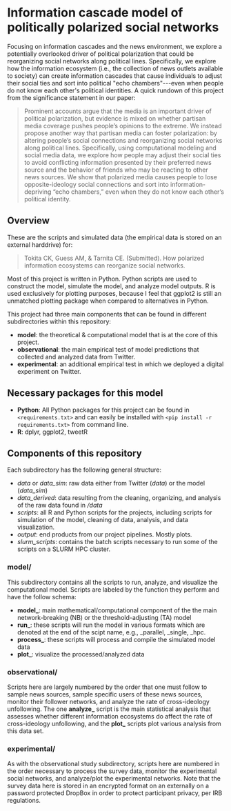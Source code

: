 # Information cascade model of politically polarized social networks
Focusing on information cascades and the news environment, we explore a potentially overlooked driver of political polarization that could be reorganizing social networks along political lines. Specifically, we explore how the information ecosystem (i.e., the collection of news outlets available to society) can create information cascades that cause individuals to adjust their social ties and sort into political "echo chambers"---even when people do not know each other's political identities. A quick rundown of this project from the significance statement in our paper:

>Prominent accounts argue that the media is an important driver of political polarization, but evidence is mixed on whether partisan media coverage pushes people’s opinions to the extreme. We instead propose another way that partisan media can foster polarization: by altering people’s social connections and reorganizing social networks along political lines. Specifically, using computational modeling and social media data, we explore how people may adjust their social ties to avoid conflicting information presented by their preferred news source and the behavior of friends who may be reacting to other news sources. We show that polarized media causes people to lose opposite-ideology social connections and sort into information-depriving “echo chambers,” even when they do not know each other’s political identity.

## Overview
These are the scripts and simulated data (the empirical data is stored on an external harddrive) for:

> Tokita CK, Guess AM, & Tarnita CE. (Submitted). How polarized information ecosystems can reorganize social networks.

Most of this project is written in Python. Python scripts are used to construct the model, simulate the model, and analyze model outputs. R is used exclusively for plotting purposes, because I feel that ggplot2 is still an unmatched plotting package when compared to alternatives in Python.

This project had three main components that can be found in different subdirectories within this repository:
* **model**: the theoretical & computational model that is at the core of this project.
* **observational**: the main empirical test of model predictions that collected and analyzed data from Twitter.
* **experimental**: an additional empirical test in which we deployed a digital experiment on Twitter.

## Necessary packages for this model
* **Python**: All Python packages for this project can be found in `<requirements.txt>` and can easily be installed with `<pip install -r requirements.txt>` from command line.
* **R**: dplyr, ggplot2, tweetR

## Components of this repository
Each subdirectory has the following general structure:
* *data* or *data_sim*: raw data either from Twitter (*data*) or the model (*data_sim*)
* *data_derived*: data resulting from the cleaning, organizing, and analysis of the raw data found in */data*
* *scripts*: all R and Python scripts for the projects, including scripts for simulation of the model, cleaning of data, analysis, and data visualization.
* *output*: end products from our project pipelines. Mostly plots. 
* *slurm_scripts*: contains the batch scripts necessary to run some of the scripts on a SLURM HPC cluster.

### model/
This subdirectory contains all the scripts to run, analyze, and visualize the computational model. Scripts are labeled by the function they perform and have the follow schema:
* **model_**: main mathematical/computational component of the the main network-breaking (NB) or the threshold-adjusting (TA) model
* **run_**: these scripts will run the model in various formats which are denoted at the end of the scipt name, e.g., _parallel, _single, _hpc. 
* **process_**: these scripts will process and compile the simulated model data
* **plot_**: visualize the processed/analyzed data

### observational/
Scripts here are largely numbered by the order that one must follow to sample news sources, sample specific users of these news sources, monitor their follower networks, and analyze the rate of cross-ideology unfollowing. The one **analyze_** script is the main statistical analysis that assesses whether different information ecosystems do affect the rate of cross-ideology unfollowing, and the **plot_** scripts plot various analysis from this data set.

### experimental/
As with the observational study subdirectory, scripts here are numbered in the order necessary to process the survey data, monitor the experimental social networks, and analyze/plot the experimental networks. Note that the survey data here is stored in an encrypted format on an externally on a password protected DropBox in order to protect participant privacy, per IRB regulations.

